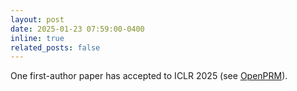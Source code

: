 ```yaml
---
layout: post
date: 2025-01-23 07:59:00-0400
inline: true
related_posts: false
---
```


One first-author paper has accepted to ICLR 2025 (see [OpenPRM](https://openreview.net/forum?id=fGIqGfmgkW)).